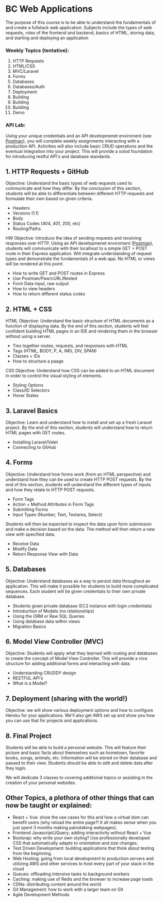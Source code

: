 # BC Web Applications
The purpose of this course is to be able to understand the fundamentals of and create a fullstack web application. Subjects include the types of web requests, roles of the frontend and backend, basics of HTML, storing data, and starting and deploying an application

### Weekly Topics (tentative):
1. HTTP Requests
2. HTML/CSS
3. MVC/Laravel
4. Forms
5. Databases
6. Databases/Auth
7. Deployment
8. Building
9. Building
10. Building
11. Demo

### API Lab:
Using your unique credentials and an API developmenet enviroment (see [Postman](https://www.getpostman.com/)), you will complete weekly assignments interacting with a production API. Activities will also include basic CRUD operations and the eventual integration into your project. This will provide a solud foundation for introducing restful API's and database standards.


## 1. HTTP Requests + GitHub
Objective: Understand the basic types of web requests used to communicate and how they differ. By the conclusion of this section, students will be able to differentiate between different HTTP requests and formulate their own based on given criteria. 

- Headers
- Versions (1.1)
- Body
- Status Codes (404, 401, 200, etc)
- Routing/Paths

HW Objective: Introduce the idea of sending requests and receiving responses over HTTP. Using an API developmenet enviroment ([Postman](https://www.getpostman.com/)), students will communicate with their localhost to a simple GET + POST route in their Express application. Will integrate understanding of request types and demonstrate the fundamentals of a web app. No HTML or views will be rendered at this point.

- How to write GET and POST routes in Express
- Use Postman/Paw/cURL/Rested
- Form Data input, raw output 
- How to view headers 
- How to return different status codes

## 2. HTML + CSS
HTML Objective: Understand the basic structure of HTML documents as a function of displaying data. By the end of this section, students will feel confident building HTML pages in an IDE and rendering them in the browser without using a server.

- Ties together routes, requests, and responses with HTML
- Tags (HTML, BODY, P, A, IMG, DIV, SPAN)
- Classes + IDs
- How to structure a paage

CSS Objective: Understand how CSS can be added to an HTML document in order to control the visual styling of elements.

- Styling Options
- Class/ID Selectors
- Hover States

## 3. Laravel Basics
Objective: Learn and understand how to install and set up a fresh Laravel project. By the end of this section, students will understand how to return HTML pages with GET routes.

- Installing Laravel/Valet
- Connecting to GitHub

## 4. Forms
Objective: Understand how forms work (from an HTML perspective) and understand how they can be used to create HTTP POST requests. By the end of this section, students will understand the different types of inputs and how they relate to HTTP POST requests.
  
- Form Tags
- Action + Method Attributes in Form Tags
- Submitting Forms
- Input Types (Number, Text, Textarea, Select)

Students will then be expected to inspect the data upon form submission and make a decision based on the data. The method will then return a new view with specified data.

- Receive Data
- Modify Data
- Return Response View with Data

## 5. Databases
Objective: Understand databases as a way to persist data throughout an application. This will make it possible for students to build more complicated sequences. Each student will be given credentials to their own private database.

- Students given private database (EC2 instance with login credentials)
- Introduction of Models (no relationships)
- Using the ORM or Raw SQL Queries
- Using database data within views
- Migration Basics

## 6. Model View Controller (MVC)
Objective: Students will apply what they learned with routing and databases to create the concept of Model View Controller. This will provide a nice structure for adding additional forms and interacting with data.

- Understanding CRUDDY design
- RESTFUL API's
- What is a Model? 

## 7. Deployment (sharing with the world!)
Objective: we will show various deployment options and how to configure Heroku for your applications. We'll also get AWS set up and show you how you can use that for projects and applications.

## 8. Final Project
Students will be able to build a personal website. This will feature their picture and basic facts about themselves such as hometown, favorite books, songs, animals, etc. Information will be stored on their database and passed to their view. Students should be able to edit and delete data after they login.

We will dedicate 3 classes to covering additoinal topics or assisting in the creation of your personal websites.


## Other Topics, a plethora of other things that can **now** be taught or explained:
- React + Vue: show the use cases for this and how a virtual dom can benefit users (why reload the entire page?! It all makes sense when you just spent 3 months making painstaking webpages).
- Frontend Javascript/JQuery: adding interactivity without React + Vue
- Bootsrap: why write your own styling? Use professionally developed CSS that automatically adapts to orientation and size changes.
- Test Driven Development: building applications that think about testing from the beginning. 
- Web Hosting: going from local development to production servers and utilizing AWS and other services to host every part of your stack in the cloud
- Queues: offloading intensive tasks to background workers
- Caching: making use of Redis and the browser to increase page loads
- CDNs: distributing content around the world 
- Git Management: how to work with a larger team on Git
- Agile Development Methods